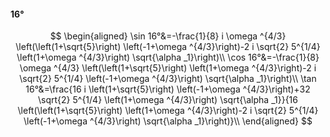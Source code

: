 #### 16°

$$
\begin{aligned}
\sin 16°&=-\frac{1}{8} i \omega ^{4/3} \left(\left(1+\sqrt{5}\right) \left(-1+\omega ^{4/3}\right)-2 i \sqrt{2} 5^{1/4} \left(1+\omega ^{4/3}\right) \sqrt{\alpha
_1}\right)\\
\cos 16°&=-\frac{1}{8} \omega ^{4/3} \left(\left(1+\sqrt{5}\right) \left(1+\omega ^{4/3}\right)-2 i \sqrt{2} 5^{1/4} \left(-1+\omega ^{4/3}\right) \sqrt{\alpha
_1}\right)\\
\tan 16°&=\frac{16 i \left(1+\sqrt{5}\right) \left(-1+\omega ^{4/3}\right)+32 \sqrt{2} 5^{1/4} \left(1+\omega ^{4/3}\right) \sqrt{\alpha _1}}{16 \left(\left(1+\sqrt{5}\right)
\left(1+\omega ^{4/3}\right)-2 i \sqrt{2} 5^{1/4} \left(-1+\omega ^{4/3}\right) \sqrt{\alpha _1}\right)}\\
\end{aligned}
$$

